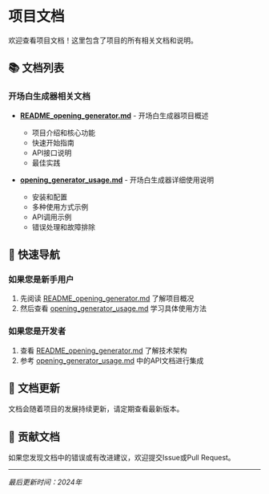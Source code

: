 # 项目文档

欢迎查看项目文档！这里包含了项目的所有相关文档和说明。

## 📚 文档列表

### 开场白生成器相关文档

- **[README_opening_generator.md](./README_opening_generator.md)** - 开场白生成器项目概述
  - 项目介绍和核心功能
  - 快速开始指南
  - API接口说明
  - 最佳实践

- **[opening_generator_usage.md](./opening_generator_usage.md)** - 开场白生成器详细使用说明
  - 安装和配置
  - 多种使用方式示例
  - API调用示例
  - 错误处理和故障排除

## 🚀 快速导航

### 如果您是新手用户
1. 先阅读 [README_opening_generator.md](./README_opening_generator.md) 了解项目概况
2. 然后查看 [opening_generator_usage.md](./opening_generator_usage.md) 学习具体使用方法

### 如果您是开发者
1. 查看 [README_opening_generator.md](./README_opening_generator.md) 了解技术架构
2. 参考 [opening_generator_usage.md](./opening_generator_usage.md) 中的API文档进行集成

## 📖 文档更新

文档会随着项目的发展持续更新，请定期查看最新版本。

## 🤝 贡献文档

如果您发现文档中的错误或有改进建议，欢迎提交Issue或Pull Request。

---

*最后更新时间：2024年* 